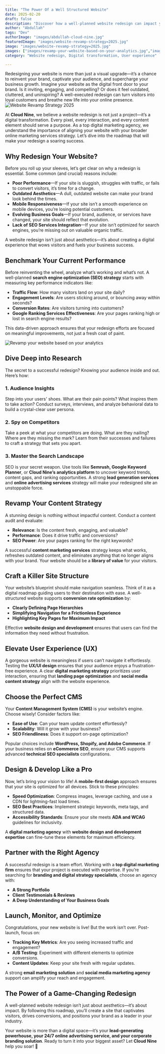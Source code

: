 ```yaml
---
title: "The Power Of a Well Structured Website"
date: 2025-02-20
draft: false
description: "Discover how a well-planned website redesign can impact your business, from captivating visitors to driving conversions and enhancing your brand's position."
author: "Abdullah"
tags: "Dev"
authorImage: "images/abdullah-cloud-nine.jpg"
featuredImage: "images/website-revamp-strategy=2025.jpg"
image: "images/website-revamp-strategy=2025.jpg"
images: ["images/revamp-your-website-based-on-your-analytics.jpg","images/website-revamp-strategy=2025.jpg"]
category: "Website redesign, Digital transformation, User experience"

---
```


Redesigning your website is more than just a visual upgrade—it’s a chance to reinvent your brand, captivate your audience, and supercharge your business growth. Imagine your website as the digital front door to your brand. Is it inviting, engaging, and compelling? Or does it feel outdated, cluttered, and uninspiring? A well-executed redesign can turn visitors into loyal customers and breathe new life into your online presence.
![Website Revamp Strategy 2025](images/website-revamp-strategy=2025.jpg)

At **Cloud Nine**, we believe a website redesign is not just a project—it’s a digital transformation. Every pixel, every interaction, and every content element should serve a purpose. As a top digital marketing agency, we understand the importance of aligning your website with your broader online marketing services strategy. Let’s dive into the roadmap that will make your redesign a soaring success.

## Why Redesign Your Website?

Before you roll up your sleeves, let’s get clear on why a redesign is essential. Some common (and crucial) reasons include:

- **Poor Performance**—If your site is sluggish, struggles with traffic, or fails to convert visitors, it’s time for a change.
- **Outdated Aesthetics**—A dull, outdated website can make your brand look behind the times.
- **Mobile Responsiveness**—If your site isn’t a smooth experience on mobile devices, you’re losing potential customers.
- **Evolving Business Goals**—If your brand, audience, or services have changed, your site should reflect that evolution.
- **Lack of SEO Services Integration**—If your site isn’t optimized for search engines, you’re missing out on valuable organic traffic.

A website redesign isn’t just about aesthetics—it’s about creating a digital experience that wows visitors and fuels your business success.

## Benchmark Your Current Performance

Before reinventing the wheel, analyze what’s working and what’s not. A well-planned **search engine optimization (SEO) strategy** starts with measuring key performance indicators like:

- **Traffic Flow**: How many visitors land on your site daily?
- **Engagement Levels**: Are users sticking around, or bouncing away within seconds?
- **Conversion Rates**: Are visitors turning into customers?
- **Google Ranking Services Effectiveness**: Are your pages ranking high or lost in search engine results?

This data-driven approach ensures that your redesign efforts are focused on meaningful improvements, not just a fresh coat of paint.

![Revamp your website based on your analytics](images/revamp-your-website-based-on-your-analytics.jpg)


## Dive Deep into Research

The secret to a successful redesign? Knowing your audience inside and out. Here’s how:

### 1. Audience Insights
Step into your users' shoes. What are their pain points? What inspires them to take action? Conduct surveys, interviews, and analyze behavioral data to build a crystal-clear user persona.

### 2. Spy on Competitors
Take a peek at what your competitors are doing. What are they nailing? Where are they missing the mark? Learn from their successes and failures to craft a strategy that sets you apart.

### 3. Master the Search Landscape
SEO is your secret weapon. Use tools like **Semrush, Google Keyword Planner**, or **Cloud Nine’s analytics platform** to uncover keyword trends, content gaps, and ranking opportunities. A strong **lead generation services** and **online advertising services** strategy will make your redesigned site an unstoppable force.

## Revamp Your Content Strategy

A stunning design is nothing without impactful content. Conduct a content audit and evaluate:

- **Relevance**: Is the content fresh, engaging, and valuable?
- **Performance**: Does it drive traffic and conversions?
- **SEO Power**: Are your pages ranking for the right keywords?

A successful **content marketing services** strategy keeps what works, refreshes outdated content, and eliminates anything that no longer aligns with your brand. Your website should be a **library of value** for your visitors.

## Craft a Killer Site Structure

Your website’s blueprint should make navigation seamless. Think of it as a digital roadmap guiding users to their destination with ease. A well-structured website supports **conversion rate optimization** by:

- **Clearly Defining Page Hierarchies**
- **Simplifying Navigation for a Frictionless Experience**
- **Highlighting Key Pages for Maximum Impact**

Effective **website design and development** ensures that users can find the information they need without frustration.

## Elevate User Experience (UX)

A gorgeous website is meaningless if users can’t navigate it effortlessly. Testing the **UX/UI design** ensures that your audience enjoys a frustration-free experience. A clear **digital marketing strategy** prioritizes user interaction, ensuring that **landing page optimization** and **social media content strategy** align with the website experience.

## Choose the Perfect CMS

Your **Content Management System (CMS)** is your website’s engine. Choose wisely! Consider factors like:

- **Ease of Use**: Can your team update content effortlessly?
- **Scalability**: Will it grow with your business?
- **SEO Friendliness**: Does it support on-page optimization?

Popular choices include **WordPress, Shopify, and Adobe Commerce**. If your business relies on **eCommerce SEO**, ensure your CMS supports advanced **technical SEO specialists** configurations.

## Design & Develop Like a Pro

Now, let’s bring your vision to life! A **mobile-first design** approach ensures that your site is optimized for all devices. Stick to these principles:

- **Speed Optimization**: Compress images, leverage caching, and use a CDN for lightning-fast load times.
- **SEO Best Practices**: Implement strategic keywords, meta tags, and structured data.
- **Accessibility Standards**: Ensure your site meets **ADA and WCAG** guidelines for inclusivity.

A **digital marketing agency** with **website design and development expertise** can fine-tune these elements for maximum efficiency.

## Partner with the Right Agency

A successful redesign is a team effort. Working with a **top digital marketing firm** ensures that your project is executed with expertise. If you’re searching for **branding and digital strategy specialists**, choose an agency with:

- **A Strong Portfolio**
- **Client Testimonials & Reviews**
- **A Deep Understanding of Your Business Goals**

## Launch, Monitor, and Optimize

Congratulations, your new website is live! But the work isn’t over. Post-launch, focus on:

- **Tracking Key Metrics**: Are you seeing increased traffic and engagement?
- **A/B Testing**: Experiment with different elements to optimize conversions.
- **Content Updates**: Keep your site fresh with regular updates.

A strong **email marketing solution** and **social media marketing agency** support can amplify your reach and engagement.

## The Power of a Game-Changing Redesign

A well-planned website redesign isn’t just about aesthetics—it’s about impact. By following this roadmap, you’ll create a site that captivates visitors, drives conversions, and positions your brand as a leader in your industry. 

Your website is more than a digital space—it’s your **lead-generating powerhouse, your 24/7 online advertising service, and your corporate branding solution**. Ready to turn it into your biggest asset? Let **Cloud Nine** help you soar! 🚀
